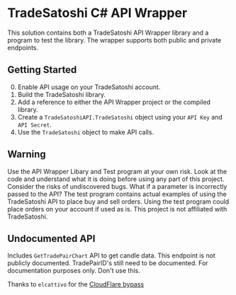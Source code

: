 <h1>TradeSatoshi C# API Wrapper</h1>

This solution contains both a TradeSatoshi API Wrapper library and a program to test the library. The wrapper supports both public and private endpoints.


## Getting Started

0. Enable API usage on your TradeSatoshi account.
1. Build the TradeSatoshi library. 
2. Add a reference to either the API Wrapper project or the compiled library.
3. Create a `TradeSatoshiAPI.TradeSatoshi` object using your `API Key` and `API Secret`.
4. Use the `TradeSatoshi` object to make API calls.


## Warning

Use the API Wrapper Libary and Test program at your own risk. Look at the code and understand what it is doing before using any part of this project. Consider the risks of undiscovered bugs. What if a parameter is incorrectly passed to the API? The test program contains actual examples of using the TradeSatoshi API to place buy and sell orders. Using the test program could place orders on your account if used as is. This project is not affiliated with TradeSatoshi.

## Undocumented API

Includes `GetTradePairChart` API to get candle data. This endpoint is not publicly documented. TradePairID's still need to be documented. For documentation purposes only. Don't use this.

Thanks to `elcattivo` for the [CloudFlare bypass](https://github.com/elcattivo/CloudFlareUtilities)
